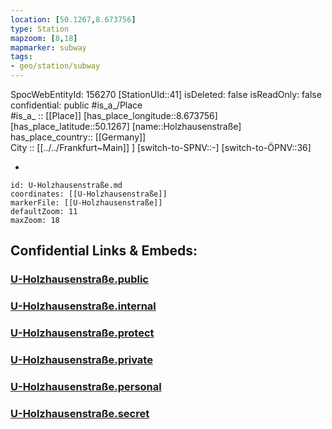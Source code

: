 ```yaml
---
location: [50.1267,8.673756] 
type: Station 
mapzoom: [8,18] 
mapmarker: subway 
tags:
- geo/station/subway
---
```

SpocWebEntityId: 156270
[StationUId::41] 
isDeleted: false
isReadOnly: false
confidential: public
#is_a_/Place  
#is_a_ :: [[Place]] 
[has_place_longitude::8.673756] 
[has_place_latitude::50.1267] 
[name::Holzhausenstraße] 
has_place_country:: [[Germany]]  
City :: [[../../Frankfurt~Main]] ] 
[switch-to-SPNV::-] 
[switch-to-ÖPNV::36] 

-

```leaflet
id: U-Holzhausenstraße.md
coordinates: [[U-Holzhausenstraße]] 
markerFile: [[U-Holzhausenstraße]] 
defaultZoom: 11 
maxZoom: 18
```


## Confidential Links & Embeds: 

### [U-Holzhausenstraße.public](/_public/\Earth\Continent\Europe\Europe~Central\Germany\Germany~West\Hessen\counties~Hessen\Frankfurt~Main\Stations-FFM~UU-Holzhausenstraße.public.md) 

### [U-Holzhausenstraße.internal](/_internal/\Earth\Continent\Europe\Europe~Central\Germany\Germany~West\Hessen\counties~Hessen\Frankfurt~Main\Stations-FFM~UU-Holzhausenstraße.internal.md) 

### [U-Holzhausenstraße.protect](/_protect/\Earth\Continent\Europe\Europe~Central\Germany\Germany~West\Hessen\counties~Hessen\Frankfurt~Main\Stations-FFM~UU-Holzhausenstraße.protect.md) 

### [U-Holzhausenstraße.private](/_private/\Earth\Continent\Europe\Europe~Central\Germany\Germany~West\Hessen\counties~Hessen\Frankfurt~Main\Stations-FFM~UU-Holzhausenstraße.private.md) 

### [U-Holzhausenstraße.personal](/_personal/\Earth\Continent\Europe\Europe~Central\Germany\Germany~West\Hessen\counties~Hessen\Frankfurt~Main\Stations-FFM~UU-Holzhausenstraße.personal.md) 

### [U-Holzhausenstraße.secret](/_secret/\Earth\Continent\Europe\Europe~Central\Germany\Germany~West\Hessen\counties~Hessen\Frankfurt~Main\Stations-FFM~UU-Holzhausenstraße.secret.md)

